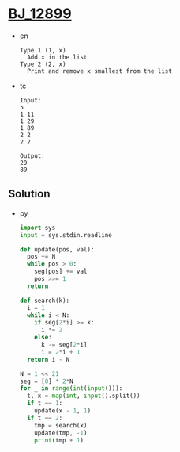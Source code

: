 # [BJ_12899](https://acmicpc.net/problem/12899)

* en

  ```en
  Type 1 (1, x)
    Add x in the list
  Type 2 (2, x)
    Print and remove x smallest from the list
  ```

* tc

  ```tc
  Input:
  5
  1 11
  1 29
  1 89
  2 2
  2 2

  Output:
  29
  89
  ```

## Solution

* py

  ```py
  import sys
  input = sys.stdin.readline

  def update(pos, val):
    pos += N
    while pos > 0:
      seg[pos] += val
      pos >>= 1
    return

  def search(k):
    i = 1
    while i < N:
      if seg[2*i] >= k:
        i *= 2
      else:
        k -= seg[2*i]
        i = 2*i + 1
    return i - N

  N = 1 << 21
  seg = [0] * 2*N
  for _ in range(int(input())):
    t, x = map(int, input().split())
    if t == 1:
      update(x - 1, 1)
    if t == 2:
      tmp = search(x)
      update(tmp, -1)
      print(tmp + 1)
  ```
